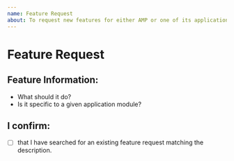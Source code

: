 ```yaml
---
name: Feature Request
about: To request new features for either AMP or one of its application modules.
---
```


# Feature Request

## Feature Information:
 - What should it do?
 - Is it specific to a given application module?

## I confirm:
- [ ] that I have searched for an existing feature request matching the description.
